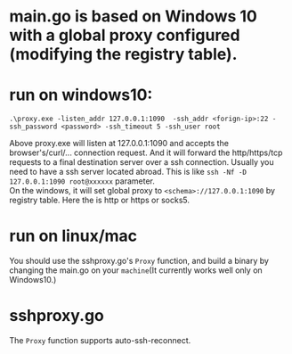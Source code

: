 # main.go is based on Windows 10 with a global proxy configured (modifying the registry table).

# run on windows10:
  `.\proxy.exe -listen_addr 127.0.0.1:1090  -ssh_addr <forign-ip>:22 -ssh_password <password> -ssh_timeout 5 -ssh_user root`

<span>Above proxy.exe will listen at 127.0.0.1:1090 and accepts the browser's/curl/... connection request. And it will forward the http/https/tcp requests to a final destination server over a ssh connection. Usually you need to have a ssh server located abroad. This is like `ssh -Nf -D 127.0.0.1:1090 root@xxxxxx` parameter.</span></br>
On the windows, it will set global proxy to `<schema>://127.0.0.1:1090` by registry table. Here the <schema> is http or https or socks5.

# run on linux/mac
You should use the sshproxy.go's `Proxy` function, and build a binary by changing the main.go on your `machine`(It currently works well only on Windows10.)

# sshproxy.go

The `Proxy` function supports auto-ssh-reconnect.
